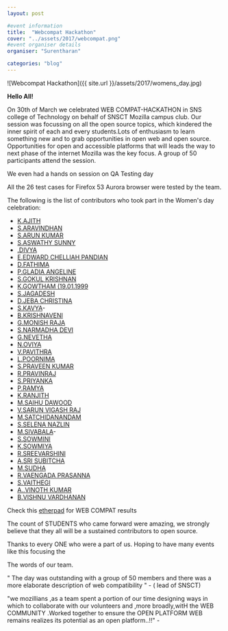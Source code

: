 ```yaml
---
layout: post

#event information
title:  "Webcompat Hackathon"
cover: "../assets/2017/webcompat.png"
#event organiser details
organiser: "Surentharan"

categories: "blog"
---
```


![Webcompat Hackathon]({{ site.url }}/assets/2017/womens_day.jpg)

**Hello All!**

<p>On 30th of March we celebrated WEB COMPAT-HACKATHON in SNS college of Technology on behalf of SNSCT Mozilla campus club. Our  session was focussing on all the open source topics, which kindered the inner spirit of each and every students.Lots of enthusiasm to learn something new and to grab opportunities in open web and open source. Opportunities for open and accessible platforms that will leads  the way to next phase of the internet  Mozilla was the key focus. A group of 50 participants attend the session.</p>

<p>We even had a hands on session on QA Testing day</p>

All the  26 test cases for Firefox 53 Aurora browser were tested by the team.

The following is the list of contributors who took part in the Women's day celebration:

- [K.AJITH](https://twitter.com/)
- [S.ARAVINDHAN](https://twitter.com/)
- [S.ARUN KUMAR](https://twitter.com/)
- [S.ASWATHY SUNNY](https://twitter.com/)
- [.DIVYA](https://twitter.com/)
- [E.EDWARD CHELLIAH PANDIAN](https://twitter.com/)
- [D.FATHIMA](https://twitter.com/)
- [P.GLADIA ANGELINE](https://twitter.com/)
- [S.GOKUL KRISHNAN](https://twitter.com/)
- [K.GOWTHAM (19.01.1999](https://twitter.com/)
- [S.JAGADESH](https://twitter.com/)
- [D.JEBA CHRISTINA](https://twitter.com/)
- [S.KAVYA](https://twitter.com/)- 
- [B.KRISHNAVENI](https://twitter.com/)
- [G.MONISH RAJA](https://twitter.com/)
- [S.NARMADHA DEVI](https://twitter.com/)
- [G.NEVETHA](https://twitter.com/)
- [N.OVIYA](https://twitter.com/)
- [V.PAVITHRA](https://twitter.com/)
- [L.POORNIMA](https://twitter.com/)
- [S.PRAVEEN KUMAR](https://twitter.com/)
- [R.PRAVINRAJ](https://twitter.com/)
- [S.PRIYANKA](https://twitter.com/)
- [P.RAMYA](https://twitter.com/)
- [K.RANJITH](https://twitter.com/)
- [M.SAIHU DAWOOD](https://twitter.com/)
- [V.SARUN VIGASH RAJ](https://twitter.com/)
- [M.SATCHIDANANDAM](https://twitter.com/)
- [S.SELENA NAZLIN](https://twitter.com/)
- [M.SIVABALA](https://twitter.com/)- 
- [S.SOWMINI](https://twitter.com/)
- [K.SOWMIYA](https://twitter.com/)
- [R.SREEVARSHINI](https://twitter.com/)
- [A.SRI SUBITCHA](https://twitter.com/)
- [M.SUDHA](https://twitter.com/)
- [R.VAENGADA PRASANNA](https://twitter.com/)
- [S.VAITHEGI](https://twitter.com/)
- [A..VINOTH KUMAR](https://twitter.com/)
- [B.VISHNU VARDHANAN](https://twitter.com/)



Check this [etherpad](https://public.etherpad-mozilla.org/p/SNSCT_Webcompat_Hackathon_2017-03-30) for WEB COMPAT results

<p>The count of STUDENTS who came forward were amazing, we strongly believe that they all will be a sustained contributors to open source.</p>

<p>Thanks to every ONE who were a part of us. Hoping to have many events like this focusing the </p>

<p>The words of our team.</p>
<p>" The day was outstanding with a group of 50 members and  there was a more elaborate description of web compatibility " -  (  lead of SNSCT)</p>
<p>"we mozillians ,as a team spent a portion of our time designing ways in which to collaborate with our volunteers and ,more broadly,witH the WEB COMMUNITY .Worked together to ensure the OPEN PLATFORM WEB remains realizes its potential as an open platform..!!" - 

